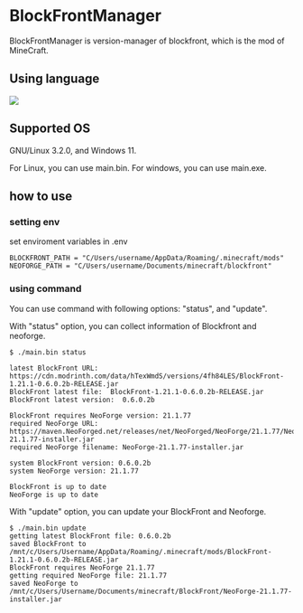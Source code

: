 # BlockFrontManager
BlockFrontManager is version-manager of blockfront, which is the mod of MineCraft.

## Using language
<img src="https://img.shields.io/badge/-python-blue?style=flat&logo=python&logoColor=yellow">

## Supported OS
GNU/Linux 3.2.0, and Windows 11.

For Linux, you can use main.bin. For windows, you can use main.exe.

## how to use
### setting env
set enviroment variables in .env 
```
BLOCKFRONT_PATH = "C/Users/username/AppData/Roaming/.minecraft/mods"
NEOFORGE_PATH = "C/Users/username/Documents/minecraft/blockfront"
```

### using command
You can use command with following options: "status", and "update".

With "status" option, you can collect information of Blockfront and neoforge.
```
$ ./main.bin status

latest BlockFront URL: https://cdn.modrinth.com/data/hTexWmdS/versions/4fh84LES/BlockFront-1.21.1-0.6.0.2b-RELEASE.jar
BlockFront latest file:  BlockFront-1.21.1-0.6.0.2b-RELEASE.jar
BlockFront latest version:  0.6.0.2b

BlockFront requires NeoForge version: 21.1.77
required NeoForge URL: https://maven.NeoForged.net/releases/net/NeoForged/NeoForge/21.1.77/NeoForge-21.1.77-installer.jar
required NeoForge filename: NeoForge-21.1.77-installer.jar

system BlockFront version: 0.6.0.2b
system NeoForge version: 21.1.77

BlockFront is up to date
NeoForge is up to date
```

With "update" option, you can update your BlockFront and Neoforge.
```
$ ./main.bin update
getting latest BlockFront file: 0.6.0.2b
saved BlockFront to /mnt/c/Users/Username/AppData/Roaming/.minecraft/mods/BlockFront-1.21.1-0.6.0.2b-RELEASE.jar
BlockFront requires NeoForge 21.1.77
getting required NeoForge file: 21.1.77
saved NeoForge to /mnt/c/Users/Username/Documents/minecraft/BlockFront/NeoForge-21.1.77-installer.jar
```
